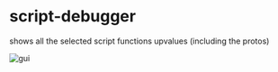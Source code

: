 # script-debugger
shows all the selected script functions upvalues (including the protos)

![gui](https://i.imgur.com/zONGsTr.png)
